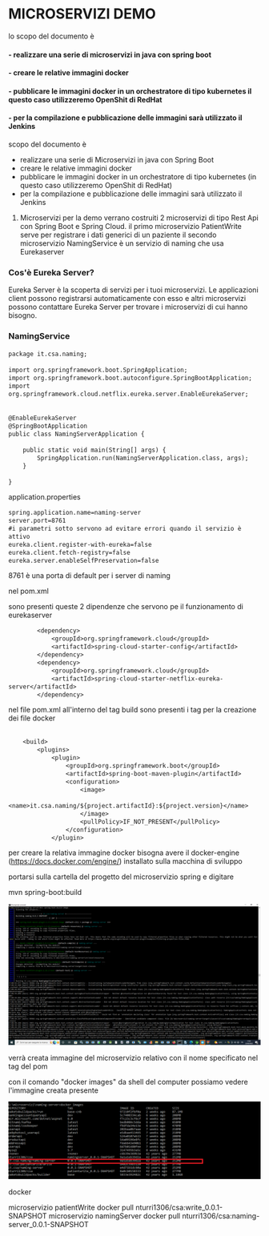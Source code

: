 # MICROSERVIZI DEMO

lo scopo del documento è

#### - realizzare una serie di microservizi in java con spring boot 

#### - creare le relative immagini docker

#### - pubblicare le immagini docker in un orchestratore di tipo kubernetes il questo caso utilizzeremo OpenShit di RedHat

#### - per la compilazione e pubblicazione delle immagini sarà utilizzato il Jenkins


 scopo del documento è
- realizzare una serie di Microservizi in java con Spring Boot
- creare le relative immagini docker
- pubblicare le immagini docker in un orchestratore di tipo kubernetes (in questo caso utilizzeremo OpenShit di RedHat)
- per la compilazione e pubblicazione delle immagini sarà utilizzato il Jenkins


1. Microservizi
per la demo verrano costruiti 2 microservizi di tipo Rest Api con  Spring Boot e Spring Cloud. 
il primo microservizio PatientWrite serve per registrare i dati generici di un paziente
il secondo microservizio NamingService è un servizio di naming che usa Eurekaserver

### Cos'è Eureka Server?
Eureka Server è la scoperta di servizi per i tuoi microservizi. 
Le applicazioni client possono registrarsi automaticamente con esso e altri microservizi possono contattare Eureka Server per trovare i microservizi di cui hanno bisogno.


### NamingService

```
package it.csa.naming;

import org.springframework.boot.SpringApplication;
import org.springframework.boot.autoconfigure.SpringBootApplication;
import org.springframework.cloud.netflix.eureka.server.EnableEurekaServer;


@EnableEurekaServer
@SpringBootApplication
public class NamingServerApplication {

	public static void main(String[] args) {
		SpringApplication.run(NamingServerApplication.class, args);
	}

}

```
application.properties


```
spring.application.name=naming-server
server.port=8761
#i parametri sotto servono ad evitare errori quando il servizio è attivo
eureka.client.register-with-eureka=false
eureka.client.fetch-registry=false
eureka.server.enableSelfPreservation=false
```

8761 è una porta di default per i server di naming

nel pom.xml

sono presenti queste 2 dipendenze che servono pe il funzionamento di eurekaserver
```
		<dependency>
			<groupId>org.springframework.cloud</groupId>
			<artifactId>spring-cloud-starter-config</artifactId>
		</dependency>
		<dependency>
			<groupId>org.springframework.cloud</groupId>
			<artifactId>spring-cloud-starter-netflix-eureka-server</artifactId>
		</dependency>
```

nel file pom.xml all'interno del tag build sono presenti i tag per la creazione dei file docker

```

	<build>
		<plugins>
			<plugin>
				<groupId>org.springframework.boot</groupId>
				<artifactId>spring-boot-maven-plugin</artifactId>
				<configuration>
					<image>
						<name>it.csa.naming/${project.artifactId}:${project.version}</name>
					</image>
					<pullPolicy>IF_NOT_PRESENT</pullPolicy>
				</configuration>
			</plugin>
```

per creare la relativa immagine docker bisogna avere il docker-engine (https://docs.docker.com/engine/) installato sulla macchina di sviluppo

portarsi sulla cartella del progetto del microservizio spring e digitare

mvn spring-boot:build

![This is an image](https://github.com/nturri1306/microservizi/blob/main/cli1.png)

verrà creata immagine del microservizio relativo con il nome specificato nel tag del pom

con il comando "docker images" da shell del computer possiamo vedere l'immagine creata presente

![This is an image](https://github.com/nturri1306/microservizi/blob/main/cli2.png)

docker

microservizio patientWrite
docker pull nturri1306/csa:write_0.0.1-SNAPSHOT
microservizio namingServer
docker pull nturri1306/csa:naming-server_0.0.1-SNAPSHOT





